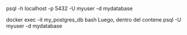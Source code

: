 psql -h localhost -p 5432 -U myuser -d mydatabase

docker exec -it my_postgres_db bash
Luego, dentro del contene
psql -U myuser -d mydatabase